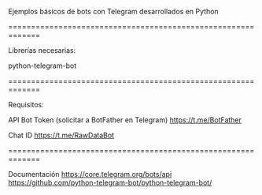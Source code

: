 Ejemplos básicos de bots con Telegram desarrollados en Python

=============================================================

Librerías necesarias:

python-telegram-bot


=============================================================

Requisitos:

API Bot Token (solicitar a BotFather en Telegram)
https://t.me/BotFather

Chat ID
https://t.me/RawDataBot


=============================================================

Documentación
https://core.telegram.org/bots/api
https://github.com/python-telegram-bot/python-telegram-bot/
	
